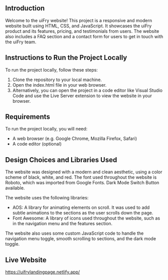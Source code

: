 
Introduction
------------

Welcome to the uiFry website! This project is a responsive and modern website built using HTML, CSS, and JavaScript. It showcases the uiFry product and its features, pricing, and testimonials from users. The website also includes a FAQ section and a contact form for users to get in touch with the uiFry team.

Instructions to Run the Project Locally
--------------------------------------

To run the project locally, follow these steps:

1. Clone the repository to your local machine.
2. Open the index.html file in your web browser.
3. Alternatively, you can open the project in a code editor like Visual Studio Code and use the Live Server extension to view the website in your browser.

Requirements
------------

To run the project locally, you will need:

* A web browser (e.g. Google Chrome, Mozilla Firefox, Safari)
* A code editor (optional)

Design Choices and Libraries Used
---------------------------------

The website was designed with a modern and clean aesthetic, using a color scheme of black, white, and red. The font used throughout the website is Roboto, which was imported from Google Fonts. Dark Mode Switch Button available.

The website uses the following libraries:

* AOS: A library for animating elements on scroll. It was used to add subtle animations to the sections as the user scrolls down the page.
* Font Awesome: A library of icons used throughout the website, such as in the navigation menu and the features section.

The website also uses some custom JavaScript code to handle the navigation menu toggle, smooth scrolling to sections, and the dark mode toggle.

Live Website
------------
https://uifrylandingpage.netlify.app/

